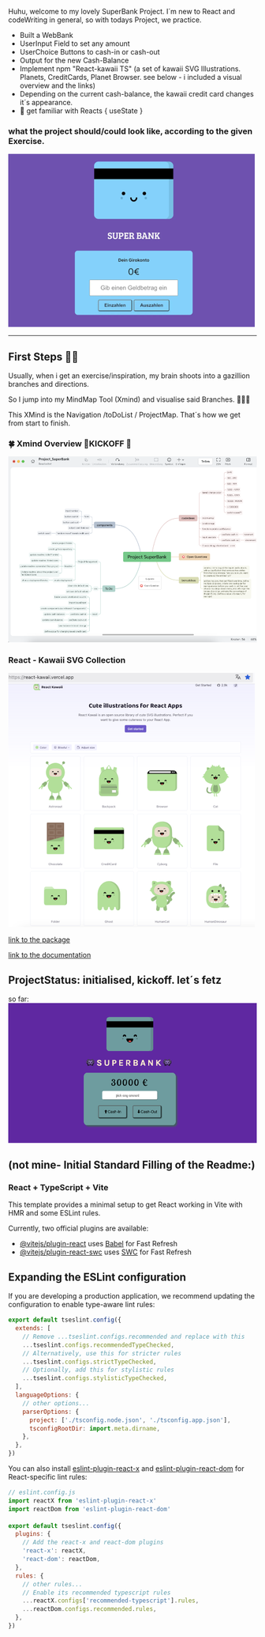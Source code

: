 Huhu,
welcome to my lovely SuperBank Project.
I´m new to React and codeWriting in general, so with todays Project, we practice.

* Built a WebBank
* UserInput Field to set any amount
* UserChoice Buttons to cash-in or cash-out
* Output for the new Cash-Balance
* Implement npm "React-kawaii TS"  (a set of kawaii SVG Illustrations. Planets, CreditCards, Planet Browser. see below - i included a visual overview and the links)
* Depending on the current cash-balance, the kawaii credit card changes it´s appearance.
* 👾 get familiar with Reacts { useState }

### what the project should/could look like, according to the given Exercise.
![alt text](React_SuperBank-1.png)

___________________________

## First Steps 👾🍀
Usually, when i get an exercise/inspiration, my brain shoots into a gazillion branches and directions.

So I jump into my MindMap Tool (Xmind) and visualise said Branches. 🧚🏼‍♀️

This XMind is the Navigation /toDoList / ProjectMap.
That´s how we get from start to finish.

### 🍀 Xmind Overview 👾KICKOFF 👾
![Xmind Overview KickOff](Xmind_Overview_Kickoff.png)

### React - Kawaii SVG Collection

![react kawaii](React_Kawaii.png)

[link to the package](https://www.npmjs.com/package/react-kawaii) 

[link to the documentation](https://react-kawaii.vercel.app/) 


## ProjectStatus: initialised, kickoff. let´s fetz

so far:
![SuperBank_NinaEdition](SuperBank_NinaEdition.png)


## (not mine- Initial Standard Filling of the Readme:)


### React + TypeScript + Vite

This template provides a minimal setup to get React working in Vite with HMR and some ESLint rules.

Currently, two official plugins are available:

- [@vitejs/plugin-react](https://github.com/vitejs/vite-plugin-react/blob/main/packages/plugin-react/README.md) uses [Babel](https://babeljs.io/) for Fast Refresh
- [@vitejs/plugin-react-swc](https://github.com/vitejs/vite-plugin-react-swc) uses [SWC](https://swc.rs/) for Fast Refresh

## Expanding the ESLint configuration

If you are developing a production application, we recommend updating the configuration to enable type-aware lint rules:

```js
export default tseslint.config({
  extends: [
    // Remove ...tseslint.configs.recommended and replace with this
    ...tseslint.configs.recommendedTypeChecked,
    // Alternatively, use this for stricter rules
    ...tseslint.configs.strictTypeChecked,
    // Optionally, add this for stylistic rules
    ...tseslint.configs.stylisticTypeChecked,
  ],
  languageOptions: {
    // other options...
    parserOptions: {
      project: ['./tsconfig.node.json', './tsconfig.app.json'],
      tsconfigRootDir: import.meta.dirname,
    },
  },
})
```

You can also install [eslint-plugin-react-x](https://github.com/Rel1cx/eslint-react/tree/main/packages/plugins/eslint-plugin-react-x) and [eslint-plugin-react-dom](https://github.com/Rel1cx/eslint-react/tree/main/packages/plugins/eslint-plugin-react-dom) for React-specific lint rules:

```js
// eslint.config.js
import reactX from 'eslint-plugin-react-x'
import reactDom from 'eslint-plugin-react-dom'

export default tseslint.config({
  plugins: {
    // Add the react-x and react-dom plugins
    'react-x': reactX,
    'react-dom': reactDom,
  },
  rules: {
    // other rules...
    // Enable its recommended typescript rules
    ...reactX.configs['recommended-typescript'].rules,
    ...reactDom.configs.recommended.rules,
  },
})
```
